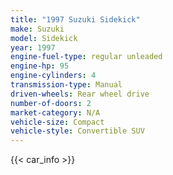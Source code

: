 ```yaml
---
title: "1997 Suzuki Sidekick"
make: Suzuki
model: Sidekick
year: 1997
engine-fuel-type: regular unleaded
engine-hp: 95
engine-cylinders: 4
transmission-type: Manual
driven-wheels: Rear wheel drive
number-of-doors: 2
market-category: N/A
vehicle-size: Compact
vehicle-style: Convertible SUV
---
```


{{< car_info >}}
